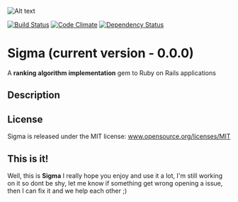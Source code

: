 ![Alt text](http://img153.imageshack.us/img153/3909/sigmav.png "A ranking algorithm implementation for Ruby on Rails applications")

[![Build Status](https://travis-ci.org/joaomdmoura/sigma.png?branch=master)](https://travis-ci.org/joaomdmoura/sigma)
[![Code Climate](https://codeclimate.com/github/joaomdmoura/sigma.png)](https://codeclimate.com/github/joaomdmoura/sigma)
[![Dependency Status](https://gemnasium.com/joaomdmoura/sigma.png)](https://gemnasium.com/joaomdmoura/sigma)
# Sigma (current version - 0.0.0)
A **ranking algorithm implementation** gem to Ruby on Rails applications

Description
------------

License
------------
Sigma is released under the MIT license:
www.opensource.org/licenses/MIT

This is it!
------------
Well, this is **Sigma** I really hope you enjoy and use it a lot, I'm still working on it so dont be shy, let me know
if something get wrong opening a issue, then I can fix it and we help each other ;)